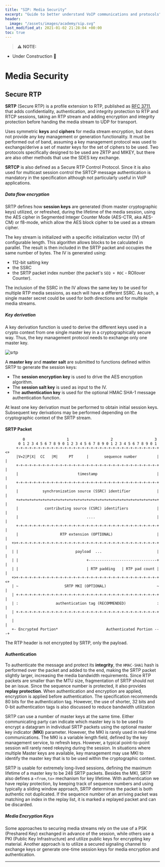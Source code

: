 ```yaml
---
title: "SIP: Media Security"
excerpt: "Guide to better understand VoIP communications and protocols"
header:
  image: "/assets/images/academy/sip.svg"
last_modified_at: 2021-01-02 21:28:04 +00:00
toc: true
---
```


> :warning: **NOTE:**  
* Under Construction :construction:


# Media Security

## Secure RTP

**SRTP** (Secure RTP) is a profile extension to RTP, published as [RFC 3711](https://tools.ietf.org/html/rfc3711), that adds confidentiality, authentication, and integrity protection to RTP and RTCP sessions, taking an RTP stream and adding encryption and integrity protection before handing the media stream to UDP for transport.

Uses symmetric **keys** and **ciphers** for media stream encryption, but does not provide any key management or generation functionality. It must be performed out of band, assuming a key management protocol was used to exchange/derive a set of master keys for the set of ciphers to be used. Two protocols specifically designed to be used are ZRTP and MIKEY, but there are also other methods that use the SDES key exchange.

**SRTCP** is also defined as a Secure RTP Control Protocol. Since it is also used for multicast session control the SRTCP message authentication is mandatory in the specification although not particularly useful in VoIP applications.

##### Data flow encryption

SRTP defines how **session keys** are generated (from master cryptographic keys) utilized, or refreshed, during the lifetime of the media session, using the AES cipher in Segmented Integer Counter Mode (AES-CTR, aka AES-CM) or f8-mode, which allow the AES block cipher to be used as a stream cipher.

The key stream is initialized with a specific initialization vector (IV) of configurable length. This algorithm allows blocks to be calculated in parallel. The result is then included in the SRTP packet and occupies the same number of bytes.
The IV is generated using:
* 112-bit salting key
* the SSRC
* the SRTP packet index number (the packet's `SEQ + ROC` -  ROllover Counter).

The inclusion of the SSRC in the IV allows the same key to be used for multiple RTP media sessions, as each will have a different SSRC.
As such, a single master secret could be used for both directions and for multiple media streams.

##### Key derivation
A key derivation function is used to derive the different keys used in a crypto context from one single master key in a cryptographically secure way. Thus, the key management protocol needs to exchange only one master key.

![srtp](http://www.plantuml.com/plantuml/proxy?cache=no&fmt=svg&src=https://raw.githubusercontent.com/bandonga/bandonga.github.io/master/assets/puml/srtp.puml)

A **master key** and **master salt** are submitted to functions defined within SRTP to generate the session keys:
* The **session encryption key** is used to drive the AES encryption algorithm.
* The **session salt key** is used as input to the IV.
* The **authentication key** is used for the optional HMAC SHA-1 message authentication function.

At least one key derivation must be performed to obtain initial session keys. Subsequent key derivations may be performed depending on the cryptographic context of the SRTP stream.

#### SRTP Packet

```
        0                   1                   2                   3
      0 1 2 3 4 5 6 7 8 9 0 1 2 3 4 5 6 7 8 9 0 1 2 3 4 5 6 7 8 9 0 1
     +-+-+-+-+-+-+-+-+-+-+-+-+-+-+-+-+-+-+-+-+-+-+-+-+-+-+-+-+-+-+-+-+<+
     |V=2|P|X|  CC   |M|     PT      |       sequence number         | |
     +-+-+-+-+-+-+-+-+-+-+-+-+-+-+-+-+-+-+-+-+-+-+-+-+-+-+-+-+-+-+-+-+ |
     |                           timestamp                           | |
     +-+-+-+-+-+-+-+-+-+-+-+-+-+-+-+-+-+-+-+-+-+-+-+-+-+-+-+-+-+-+-+-+ |
     |           synchronization source (SSRC) identifier            | |
     +=+=+=+=+=+=+=+=+=+=+=+=+=+=+=+=+=+=+=+=+=+=+=+=+=+=+=+=+=+=+=+=+ |
     |            contributing source (CSRC) identifiers             | |
     |                               ....                            | |
     +-+-+-+-+-+-+-+-+-+-+-+-+-+-+-+-+-+-+-+-+-+-+-+-+-+-+-+-+-+-+-+-+ |
     |                   RTP extension (OPTIONAL)                    | |
   +>+-+-+-+-+-+-+-+-+-+-+-+-+-+-+-+-+-+-+-+-+-+-+-+-+-+-+-+-+-+-+-+-+ |
   | |                          payload  ...                         | |
   | |                               +-------------------------------+ |
   | |                               | RTP padding   | RTP pad count | |
   +>+-+-+-+-+-+-+-+-+-+-+-+-+-+-+-+-+-+-+-+-+-+-+-+-+-+-+-+-+-+-+-+-+<+
   | ~                     SRTP MKI (OPTIONAL)                       ~ |
   | +-+-+-+-+-+-+-+-+-+-+-+-+-+-+-+-+-+-+-+-+-+-+-+-+-+-+-+-+-+-+-+-+ |
   | :                 authentication tag (RECOMMENDED)              : |
   | +-+-+-+-+-+-+-+-+-+-+-+-+-+-+-+-+-+-+-+-+-+-+-+-+-+-+-+-+-+-+-+-+ |
   |                                                                   |
   +- Encrypted Portion*                      Authenticated Portion ---+
```

The RTP header is not encrypted by SRTP, only the payload.

#### Authentication

To authenticate the message and protect its **integrity**, the `HMAC-SHA1` hash is performed over the packet and added to the end, making the SRTP packet slightly larger, increasing the media bandwidth requirements. Since RTP packets are smaller than the MTU size, fragmentation of SRTP should not be an issue.
Since the sequence number is protected, it also provides **replay protection**. When authentication and encryption are applied, encryption is applied before authentication.
The specification recommends 80 bits for the authentication tag. However, the use of shorter, 32 bits and 0-bit authentication tags is also discussed to reduce bandwidth  utilization

SRTP can use a number of master keys at the same time. Either communicating party can indicate which master key is to be used to encrypt a datagram in individual SRTP packets using the optional master key indicator (**MKI**) parameter. However, the MKI is rarely used in real-time communications.
The MKI is a variable length field, defined by the key management service, to refresh keys. However, a typical point-to-point session will rarely need rekeying during the session. In situations where multiple Master keys are available, key management may use MKI to identify the master key that is to be used within the cryptographic context.

SRTP is usable for extremely long-lived sessions, defining the maximum lifetime of a master key to be 248 SRTP packets. Besides the MKI, SRTP also defines a `<from,to>` mechanism for key lifetime.
With authentication we have replay protection, by keeping track of sequence numbers and using typically a sliding window approach, SRTP determines  the packet is both authentic not duplicated. If the sequence number of an arriving packet was matching an index in the replay list, it is marked a replayed packet and can be discarded.

##### Media Encryption Keys

Some approaches to securing media streams rely on the use of a PSK (Preshared Key) exchanged in advance of the session, while others use a PKI (Public Key Infrastructure) and utilize public keys for encrypting key material.
Another approach is to utilize a secured signaling channel to exchange keys or generate one-time session keys for media encryption and authentication.


------------------------------------------------------------------------------------------------------------------------
